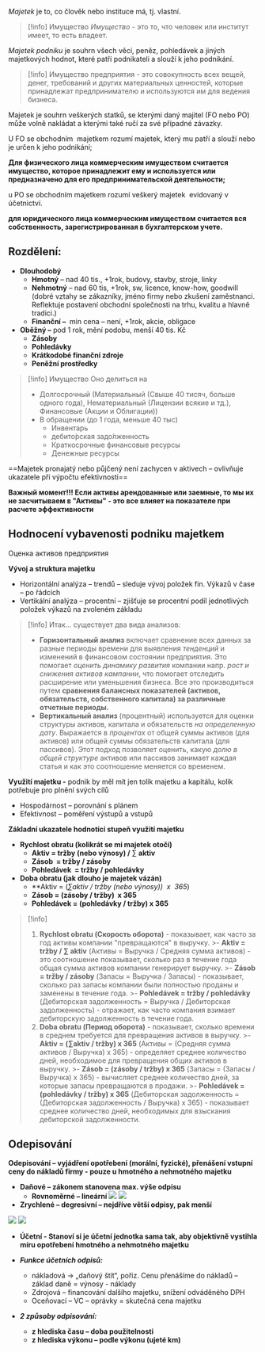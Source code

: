 *Majetek* je to, co člověk nebo instituce má, tj. vlastní.
>[!info] Имущество
>*Имущество* - это то, что человек или институт имеет, то есть владеет.

*Majetek podniku* je souhrn všech věcí, peněz, pohledávek a jiných majetkových hodnot, které patří podnikateli a slouží k jeho podnikání.

>[!info]
>Имущество предприятия - это совокупность всех вещей, денег, требований и других материальных ценностей, которые принадлежат предпринимателю и используются им для ведения бизнеса.

Majetek je souhrn veškerých statků, se kterými daný majitel (FO nebo PO) může volně nakládat a kterými také ručí za své případné závazky.

U FO se obchodním  majetkem rozumí majetek, který mu patří a slouží nebo je určen k jeho podnikání;

**Для физического лица коммерческим имуществом считается имущество, которое принадлежит ему и используется или предназначено для его предпринимательской деятельности;**

u PO se obchodním majetkem rozumí veškerý majetek  evidovaný v účetnictví.

**для юридического лица коммерческим имуществом считается вся собственность, зарегистрированная в бухгалтерском учете.**

## Rozdělení:

- **Dlouhodobý**
	- **Hmotný** – nad 40 tis., +1rok, budovy, stavby, stroje, linky
	- **Nehmotný** – nad 60 tis, +1rok, sw, licence, know-how, goodwill (dobré vztahy se zákazníky, jméno firmy nebo zkušení zaměstnanci. Reflektuje postavení obchodní společnosti na trhu, kvalitu a hlavně tradici.)
	- **Finanční –**  min cena – není, +1rok, akcie, obligace
- **Oběžný –** pod 1 rok, mění podobu, menší 40 tis. Kč
	- **Zásoby**
	- **Pohledávky**
	- **Krátkodobé finanční zdroje**
	- **Peněžní prostředky**

>[!info] Имущество
>Оно делиться на
> - Долгосрочный (Материальный (Свыше 40 тисяч, больше одного года), Нематериальный (Лицензии всякие  и тд.), Финансовые (Акции и Облигации))
> - В обращении (до 1 года, меньше 40 тыс)
> 	- Инвентарь
> 	- дебито́рская задо́лженность
> 	- Краткосрочные финансовые ресурсы
> 	- Денежные ресурсы

==Majetek pronajatý nebo půjčený není zachycen v aktivech – ovlivňuje ukazatele při výpočtu efektivnosti==

**Важный момент!!! Если активы арендованные или заемные, то мы их не засчитываем в "Активы" - это все влияет на показателе при расчете эффективности**

## Hodnocení vybavenosti podniku majetkem

Оценка активов предприятия 

**Vývoj a struktura majetku**
- Horizontální analýza – trendů – sleduje vývoj položek fin. Výkazů v čase – po řádcích
- Vertikální analýza – procentní – zjišťuje se procentní podíl jednotlivých položek výkazů na zvoleném základu

>[!info]
>Итак... существует два вида анализов:
>- **Горизонтальный анализ** включает сравнение всех данных  за разные периоды времени для выявления *тенденций* и изменений в финансовом состоянии предприятия. Это помогает *оценить динамику развития* компании напр. *рост и снижения активов кампании*, что помогает отследить расширение или уменьшения бизнеса. Все это производиться путем **сравнения балансных показателей (активов, обязательств, собственного капитала) за различные отчетные периоды.**
>- **Вертикальный анализ** (процентный) используется для оценки структуры активов, капитала и обязательств *на определенную дату*. Выражается в *процентах* от общей суммы активов (для активов) или общей суммы обязательств капитала (для пассивов). Этот подход позволяет оценить, какую *долю в общей структуре* активов или пассивов занимает каждая статья и как это соотношение меняется со временем.  

**Využití majetku -** podnik by měl mít jen tolik majetku a kapitálu, kolik potřebuje pro plnění svých cílů
- Hospodárnost – porovnání s plánem
- Efektivnost – poměření výstupů a vstupů


**Základní ukazatele hodnotící stupeň využití majetku**

- **Rychlost obratu (kolikrát se mi majetek otočí)**
	- **Aktiv = tržby (nebo výnosy) /** ∑ **aktiv**
	- **Zásob  = tržby / zásoby**
	- **Pohledávek  = tržby / pohledávky** 
- **Doba obratu (jak dlouho je majetek vázán)**
	- **Aktiv = (*∑aktiv / tržby (nebo výnosy))  x  365*)
	- **Zásob = (zásoby / tržby)  x 365**
	- **Pohledávek = (pohledávky / tržby) x 365**

>[!info] 
>1. **Rychlost obratu (Скорость оборота)** - показывает, как часто за год активы компании "превращаются" в выручку.
    >- **Aktiv = tržby / ∑ aktiv** (Активы = Выручка / Средняя сумма активов) - это соотношение показывает, сколько раз в течение года общая сумма активов компании генерирует выручку.
    >- **Zásob = tržby / zásoby** (Запасы = Выручка / Запасы) - показывает, сколько раз запасы компании были полностью проданы и заменены в течение года.
    >- **Pohledávek = tržby / pohledávky** (Дебиторская задолженность = Выручка / Дебиторская задолженность) - отражает, как часто компания взимает дебиторскую задолженность в течение года.
>2. **Doba obratu (Период оборота)** - показывает, сколько времени в среднем требуется для превращения активов в выручку.
    >- **Aktiv = (∑aktiv / tržby) x 365** (Активы = (Средняя сумма активов / Выручка) x 365) - определяет среднее количество дней, необходимое для превращения общих активов в выручку.
    >- **Zásob = (zásoby / tržby) x 365** (Запасы = (Запасы / Выручка) x 365) - вычисляет среднее количество дней, за которые запасы превращаются в продажи.
    >- **Pohledávek = (pohledávky / tržby) x 365** (Дебиторская задолженность = (Дебиторская задолженность / Выручка) x 365) - показывает среднее количество дней, необходимых для взыскания дебиторской задолженности.

## Odepisování

**Odepisování – vyjádření opotřebení (morální, fyzické), přenášení vstupní ceny do nákladů firmy - pouze u hmotného a nehmotného majetku**

-  **Daňové – zákonem stanovena max. výše odpisu**
	- **Rovnoměrné – lineární**
![](file:///C:/Users/SHADOW/AppData/Local/Packages/oice_16_974fa576_32c1d314_10ff/AC/Temp/msohtmlclip1/01/clip_image002.jpg) ![](file:///C:/Users/SHADOW/AppData/Local/Packages/oice_16_974fa576_32c1d314_10ff/AC/Temp/msohtmlclip1/01/clip_image004.jpg)
-  **Zrychlené – degresivní – nejdříve větší odpisy, pak menší**

![](file:///C:/Users/SHADOW/AppData/Local/Packages/oice_16_974fa576_32c1d314_10ff/AC/Temp/msohtmlclip1/01/clip_image006.jpg) ![](file:///C:/Users/SHADOW/AppData/Local/Packages/oice_16_974fa576_32c1d314_10ff/AC/Temp/msohtmlclip1/01/clip_image008.jpg)

-  **Účetní - Stanoví si je účetní jednotka sama tak, aby objektivně vystihla míru opotřebení hmotného a nehmotného majetku**

- **_Funkce účetních odpisů:_**
	- nákladová → „daňový štít“, pořiz. Cenu přenášíme do nákladů – základ daně = výnosy - náklady
	- Zdrojová – financování dalšího majetku, snížení odváděného DPH
	- Oceňovací – VC – oprávky = skutečná cena majetku

- **_2 způsoby odpisování:_**
	- **z hlediska času – doba použitelnosti**
	- **z hlediska výkonu – podle výkonu (ujeté km)**

